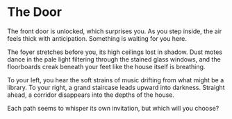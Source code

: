 # The Door

The front door is unlocked, which surprises you. As you step inside, the air feels thick with anticipation. Something is waiting for you here.

The foyer stretches before you, its high ceilings lost in shadow. Dust motes dance in the pale light filtering through the stained glass windows, and the floorboards creak beneath your feet like the house itself is breathing.

To your left, you hear the soft strains of music drifting from what might be a library. To your right, a grand staircase leads upward into darkness. Straight ahead, a corridor disappears into the depths of the house.

Each path seems to whisper its own invitation, but which will you choose? 